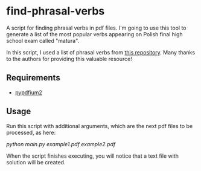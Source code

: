 # find-phrasal-verbs
A script for finding phrasal verbs in pdf files. 
I'm going to use this tool to generate a list of the most popular verbs appearing on Polish final high school exam called "matura".

In this script, I used a list of phrasal verbs from [this repository](https://github.com/WithEnglishWeCan/generated-english-phrasal-verbs). Many thanks to the authors for providing this valuable resource!

## Requirements
- [pypdfium2](https://github.com/pypdfium2-team/pypdfium2)

## Usage
Run this script with additional arguments, which are the next pdf files to be processed, as here:

*python main.py example1.pdf example2.pdf*

When the script finishes executing, you will notice that a text file with solution will be created.
